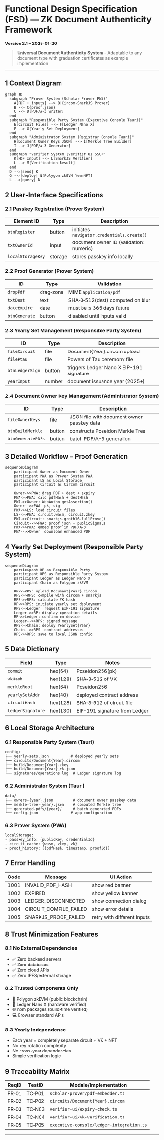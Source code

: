 # Functional Design Specification (FSD) — ZK Document Authenticity Framework
**Version 2.1 – 2025‑01‑20**

> **Universal Document Authenticity System** - Adaptable to any document type with graduation certificates as example implementation

---

## 1 Context Diagram  

```mermaid
graph TD
  subgraph "Prover System (Scholar Prover PWA)"
    A[PDF + inputs] --> B[Circom-SnarkJS Prover]
    B --> C{proof.json}
    C --> D[PDF/A‑3 writer]
  end
  subgraph "Responsible Party System (Executive Console Tauri)"
    E[Circuit Files] --> F[Ledger Nano X]
    F --> G[Yearly Set Deployment]
  end
  subgraph "Administrator System (Registrar Console Tauri)"
    H[Document Owner Keys JSON] --> I[Merkle Tree Builder]
    I --> J[PDF/A-3 Generator]
  end
  subgraph "Verifier System (Verifier UI SSG)"
    K[PDF Input] --> L[SnarkJS Verifier]
    L --> M[Verification Result]
  end
  D -->|send| K
  G -->|deploy| N[Polygon zkEVM YearNFT]
  L -->|query| N
```

## 2 User‑Interface Specifications  
### 2.1 Passkey Registration (Prover System)
| Element ID | Type | Description |  
|------------|------|-------------|  
| `btnRegister` | button | initiates `navigator.credentials.create()` |  
| `txtOwnerId` | input | document owner ID (validation: numeric) |  
| `localStorageKey` | storage | stores passkey info locally |

### 2.2 Proof Generator (Prover System)
| ID | Type | Validation |  
|----|------|------------|  
| `dropPdf` | drag‑zone | MIME `application/pdf` |  
| `txtDest` | text | SHA‑3‑512(dest) computed on blur |  
| `dateExpire` | date | must be ≤ 365 days future |  
| `btnGenerate` | button | disabled until inputs valid |  

### 2.3 Yearly Set Management (Responsible Party System)
| ID | Type | Description |
|----|------|-------------|
| `fileCircuit` | file | Document{Year}.circom upload |
| `filePtau` | file | Powers of Tau ceremony file |
| `btnLedgerSign` | button | triggers Ledger Nano X EIP-191 signature |
| `yearInput` | number | document issuance year (2025+) |

### 2.4 Document Owner Key Management (Administrator System)  
| ID | Type | Description |
|----|------|-------------|
| `fileOwnerKeys` | file | JSON file with document owner passkey data |
| `btnBuildMerkle` | button | constructs Poseidon Merkle Tree |
| `btnGeneratePDFs` | button | batch PDF/A-3 generation |

## 3 Detailed Workflow – Proof Generation  

```mermaid
sequenceDiagram
    participant Owner as Document Owner
    participant PWA as Prover System PWA
    participant LS as Local Storage
    participant Circuit as Circom Circuit

    Owner->>PWA: drag PDF + dest + expiry
    PWA->>PWA: calc pdfHash + destHash
    PWA->>Owner: WebAuthn getAssertion()
    Owner-->>PWA: pk, sig
    PWA->>LS: load circuit files
    LS-->>PWA: circuit.wasm, circuit.zkey
    PWA->>Circuit: snarkjs.groth16.fullProve()
    Circuit-->>PWA: proof.json + publicSignals
    PWA->>PWA: embed proof in PDF/A-3
    PWA-->>Owner: download enhanced PDF
```

## 4 Yearly Set Deployment (Responsible Party System)

```mermaid
sequenceDiagram
    participant RP as Responsible Party
    participant RPS as Responsible Party System
    participant Ledger as Ledger Nano X
    participant Chain as Polygon zkEVM

    RP->>RPS: upload Document{Year}.circom
    RPS->>RPS: compile with circom + snarkjs
    RPS->>RPS: calculate VK hash
    RP->>RPS: initiate yearly set deployment
    RPS->>Ledger: request EIP-191 signature
    Ledger->>RP: display operation details
    RP->>Ledger: confirm on device
    Ledger-->>RPS: signed message
    RPS->>Chain: deploy YearlySet{Year}
    Chain-->>RPS: contract addresses
    RPS->>RPS: save to local JSON config
```

## 5 Data Dictionary  

| Field | Type | Notes |  
|-------|------|-------|  
| `commit` | hex(64) | Poseidon256(pk) |  
| `vkHash` | hex(128) | SHA‑3‑512 of VK |  
| `merkleRoot` | hex(64) | Poseidon256 |  
| `yearlySetAddr` | hex(40) | deployed contract address |
| `circuitHash` | hex(128) | SHA‑3‑512 of circuit file |
| `ledgerSignature` | hex(130) | EIP-191 signature from Ledger |

## 6 Local Storage Architecture

### 6.1 Responsible Party System (Tauri)
```
config/
├── yearly-sets.json          # deployed yearly sets
├── circuits/Document{Year}.circom
├── build/Document{Year}.zkey
├── build/Document{Year}_vk.json
└── signatures/operations.log  # Ledger signature log
```

### 6.2 Administrator System (Tauri)  
```
data/
├── owners-{year}.json         # document owner passkey data
├── merkle-tree-{year}.json    # computed Merkle tree
├── generated-pdfs/{year}/     # batch generated PDFs
└── config.json               # app configuration
```

### 6.3 Prover System (PWA)
```
localStorage:
- passkey_info: {publicKey, credentialId}
- circuit_cache: {wasm, zkey, vk} 
- proof_history: [{pdfHash, timestamp, proofId}]
```

## 7 Error Handling  

| Code | Message | UI Action |  
|------|---------|-----------|  
| 1001 | INVALID_PDF_HASH | show red banner |  
| 1002 | EXPIRED | show yellow banner |  
| 1003 | LEDGER_DISCONNECTED | show connection dialog |
| 1004 | CIRCUIT_COMPILE_FAILED | show error details |
| 1005 | SNARKJS_PROOF_FAILED | retry with different inputs |

## 8 Trust Minimization Features

### 8.1 No External Dependencies
- ✅ Zero backend servers
- ✅ Zero databases  
- ✅ Zero cloud APIs
- ✅ Zero IPFS/external storage

### 8.2 Trusted Components Only
- 🔐 Polygon zkEVM (public blockchain)
- 📱 Ledger Nano X (hardware verified)
- 🌐 npm packages (build-time verified)
- 💻 Browser standard APIs

### 8.3 Yearly Independence
- Each year = completely separate circuit + VK + NFT
- No key rotation complexity
- No cross-year dependencies
- Simple verification logic

## 9 Traceability Matrix  

| ReqID | TestID | Module/Implementation |  
|-------|--------|-----------------------|  
| FR‑01 | TC‑P01 | `scholar-prover/pdf-embedder.ts` |
| FR‑02 | TC‑P02 | `circuits/Document{Year}.circom` |  
| FR‑03 | TC‑N03 | `verifier-ui/expiry-check.ts` |  
| FR‑04 | TC‑N04 | `verifier-ui/vk-verification.ts` |
| FR‑05 | TC‑P05 | `executive-console/ledger-integration.ts` |

---

